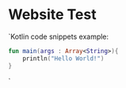 # Website Test

`Kotlin code snippets example:

```kotlin
fun main(args : Array<String>){
    println("Hello World!")
}
```
`

